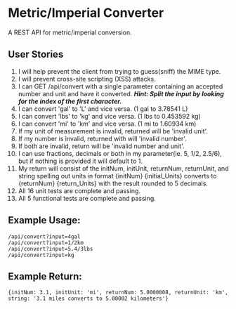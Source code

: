 # Metric/Imperial Converter

A REST API for metric/imperial conversion.

## User Stories

  1. I will help prevent the client from trying to guess(sniff) the MIME type.
  2. I will prevent cross-site scripting (XSS) attacks.
  3. I can GET /api/convert with a single parameter containing an accepted number and unit and have it converted.
  ***Hint: Split the input by looking for the index of the first character.***
  4. I can convert 'gal' to 'L' and vice versa. (1 gal to 3.78541 L)
  5. I can convert 'lbs' to 'kg' and vice versa. (1 lbs to 0.453592 kg)
  6. I can convert 'mi' to 'km' and vice versa. (1 mi to 1.60934 km)
  7. If my unit of measurement is invalid, returned will be 'invalid unit'.
  8. If my number is invalid, returned with will 'invalid number'.
  9. If both are invalid, return will be 'invalid number and unit'.
  10. I can use fractions, decimals or both in my parameter(ie. 5, 1/2, 2.5/6), but if nothing is provided it will default to 1.
  11. My return will consist of the initNum, initUnit, returnNum, returnUnit, and string spelling out units in format {initNum} {initial_Units} converts to {returnNum} {return_Units} with the result rounded to 5 decimals.
  12. All 16 unit tests are complete and passing.
  13. All 5 functional tests are complete and passing.


## Example Usage:
```
/api/convert?input=4gal
/api/convert?input=1/2km
/api/convert?input=5.4/3lbs
/api/convert?input=kg
```

## Example Return:
```
{initNum: 3.1, initUnit: 'mi', returnNum: 5.0000008, returnUnit: 'km', string: '3.1 miles converts to 5.00002 kilometers'}
```